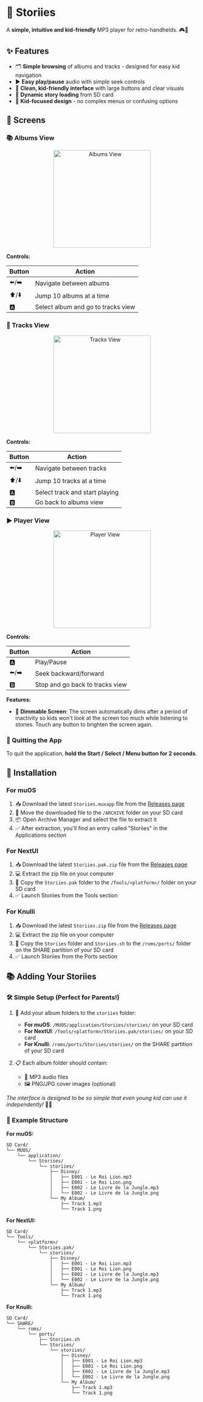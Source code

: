 # 🎵 Storiies

A **simple, intuitive and kid-friendly** MP3 player for retro-handhelds. 🎮👶

## ✨ Features

- 🗂️ **Simple browsing** of albums and tracks - designed for easy kid navigation
- ▶️ **Easy play/pause** audio with simple seek controls
- 🎨 **Clean, kid-friendly interface** with large buttons and clear visuals
- 💾 **Dynamic story loading** from SD card
- 👶 **Kid-focused design** - no complex menus or confusing options

## 📱 Screens

### 📚 Albums View

<p align="center">
  <img src="https://raw.githubusercontent.com/pcorbel/storiies/main/.github/brick-albums.png" alt="Albums View" width="256">
</p>

**Controls:**

| Button | Action                             |
| ------ | ---------------------------------- |
| ⬅️/➡️  | Navigate between albums            |
| ⬆️/⬇️  | Jump 10 albums at a time           |
| 🅰️     | Select album and go to tracks view |

### 🎵 Tracks View

<p align="center">
  <img src="https://raw.githubusercontent.com/pcorbel/storiies/main/.github/brick-tracks.png" alt="Tracks View" width="256">
</p>

**Controls:**

| Button | Action                         |
| ------ | ------------------------------ |
| ⬅️/➡️  | Navigate between tracks        |
| ⬆️/⬇️  | Jump 10 tracks at a time       |
| 🅰️     | Select track and start playing |
| 🅱️     | Go back to albums view         |

### ▶️ Player View

<p align="center">
  <img src="https://raw.githubusercontent.com/pcorbel/storiies/main/.github/brick-player.png" alt="Player View" width="256">
</p>

**Controls:**

| Button | Action                          |
| ------ | ------------------------------- |
| 🅰️     | Play/Pause                      |
| ⬅️/➡️  | Seek backward/forward           |
| 🅱️     | Stop and go back to tracks view |

**Features:**

- 🌙 **Dimmable Screen**: The screen automatically dims after a period of inactivity so kids won't look at the screen too much while listening to stories. Touch any button to brighten the screen again.

### 🚪 Quitting the App

To quit the application, **hold the Start / Select / Menu button for 2 seconds**.

## 🚀 Installation

### For muOS

1. 📥 Download the latest `Storiies.muxapp` file from the [Releases page](https://github.com/pcorbel/storiies/releases)
2. 📁 Move the downloaded file to the `/ARCHIVE` folder on your SD card
3. 📦 Open Archive Manager and select the file to extract it
4. ✅ After extraction, you'll find an entry called "Storiies" in the Applications section

### For NextUI

1. 📥 Download the latest `Storiies.pak.zip` file from the [Releases page](https://github.com/pcorbel/storiies/releases)
2. 💻 Extract the zip file on your computer
3. 📁 Copy the `Storiies.pak` folder to the `/Tools/<platform>/` folder on your SD card
4. ✅ Launch Storiies from the Tools section

### For Knulli

1. 📥 Download the latest `Storiies.zip` file from the [Releases page](https://github.com/pcorbel/storiies/releases)
2. 💻 Extract the zip file on your computer
3. 📁 Copy the `Storiies` folder and `Storiies.sh` to the `/roms/ports/` folder on the SHARE partition of your SD card
4. ✅ Launch Storiies from the Ports section

## 📚 Adding Your Storiies

### 🛠️ Simple Setup (Perfect for Parents!)

1. 📂 Add your album folders to the `storiies` folder:

   - **For muOS**: `/MUOS/application/Storiies/storiies/` on your SD card
   - **For NextUI**: `/Tools/<platform>/Storiies.pak/storiies/` on your SD card
   - **For Knulli**: `/roms/ports/Storiies/storiies/` on the SHARE partition of your SD card

2. 📋 Each album folder should contain:
   - 🎵 MP3 audio files
   - 🖼️ PNG/JPG cover images (optional)

_The interface is designed to be so simple that even young kid can use it independently!_ 👶✨

### 📁 Example Structure

**For muOS:**

```
SD Card/
└── MUOS/
    └── application/
        └── Storiies/
            └── storiies/
                ├── Disney/
                │   ├── E001 - Le Roi Lion.mp3
                │   ├── E001 - Le Roi Lion.png
                │   ├── E002 - Le Livre de la Jungle.mp3
                │   └── E002 - Le Livre de la Jungle.png
                └── My Album/
                    ├── Track 1.mp3
                    └── Track 1.png
```

**For NextUI:**

```
SD Card/
└── Tools/
    └── <platform>/
        └── Storiies.pak/
            └── storiies/
                ├── Disney/
                │   ├── E001 - Le Roi Lion.mp3
                │   ├── E001 - Le Roi Lion.png
                │   ├── E002 - Le Livre de la Jungle.mp3
                │   └── E002 - Le Livre de la Jungle.png
                └── My Album/
                    ├── Track 1.mp3
                    └── Track 1.png
```

**For Knulli:**

```
SD Card/
└── SHARE/
    └── roms/
        └── ports/
            ├── Storiies.sh
            └── Storiies/
                └── storiies/
                    ├── Disney/
                    │   ├── E001 - Le Roi Lion.mp3
                    │   ├── E001 - Le Roi Lion.png
                    │   ├── E002 - Le Livre de la Jungle.mp3
                    │   └── E002 - Le Livre de la Jungle.png
                    └── My Album/
                        ├── Track 1.mp3
                        └── Track 1.png
```
